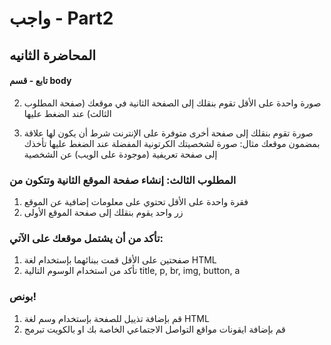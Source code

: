
# واجب  - Part2
## المحاضرة الثانيه
#### تابع - قسم body

2. صورة واحدة على الأقل تقوم بنقلك إلى الصفحة الثانية في موقعك (صفحة المطلوب الثالث) عند الضغط عليها

3. صورة تقوم بنقلك إلى صفحة أخرى متوفرة على الإنترنت شرط أن يكون لها علاقة بمضمون موقعك
مثال: صورة لشخصيتك الكرتونية المفضلة عند الضغط عليها تأخذك إلى صفحة تعريفية (موجودة على الويب) عن الشخصية 


### المطلوب الثالث: إنشاء صفحة الموقع الثانية وتتكون من
1. فقرة واحدة على الأقل تحتوي على معلومات إضافية عن الموقع
2. زر واحد يقوم بنقلك إلى صفحة الموقع الأولى


### تأكد من أن يشتمل موقعك على الآتي:
1. صفحتين على الأقل قمت ببنائهما بإستخدام لغة HTML 
2. تأكد من استخدام الوسوم التالية
title,
p,
br,
img,
button,
a


### بونص! 
1. قم بإضافة تذييل للصفحة بإستخدام وسم لغة HTML 
2. قم بإضافة ايقونات مواقع التواصل الاجتماعي الخاصة بك او بالكويت تبرمج